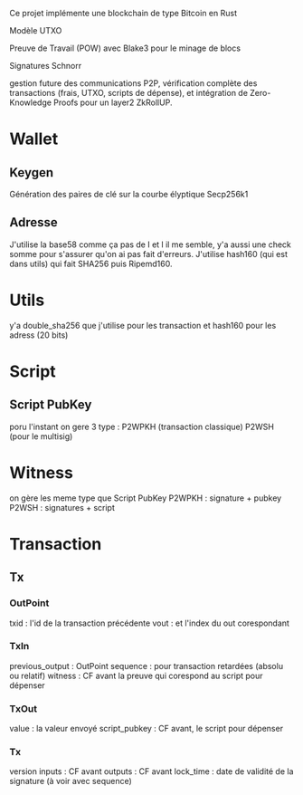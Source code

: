 Ce projet implémente une blockchain de type Bitcoin en Rust

Modèle UTXO

Preuve de Travail (POW) avec Blake3 pour le minage de blocs

Signatures Schnorr

gestion future des communications P2P, vérification complète des transactions (frais, UTXO, scripts de dépense), et intégration de Zero-Knowledge Proofs pour un layer2 ZkRollUP.


# Wallet
## Keygen
Génération des paires de clé sur la courbe élyptique Secp256k1
## Adresse
J'utilise la base58 comme ça pas de I et l il me semble, y'a aussi une check somme pour s'assurer qu'on ai pas fait d'erreurs. 
J'utilise hash160 (qui est dans utils) qui fait SHA256 puis Ripemd160.

# Utils
y'a double_sha256 que j'utilise pour les transaction et hash160 pour les adress (20 bits)

# Script 
## Script PubKey
poru l'instant on gere 3 type :
P2WPKH (transaction classique)
P2WSH (pour le multisig)
# Witness
on gère les meme type que Script PubKey
P2WPKH : signature + pubkey
P2WSH : signatures + script


# Transaction
## Tx
### OutPoint
txid : l'id de la transaction précédente 
vout : et l'index du out corespondant
### TxIn
previous_output : OutPoint
sequence : pour transaction retardées (absolu ou relatif)
witness : CF avant la preuve qui corespond au script pour dépenser
### TxOut
value : la valeur envoyé
script_pubkey : CF avant, le script pour dépenser
### Tx
version
inputs : CF avant
outputs : CF avant
lock_time  : date de validité de la signature (à voir avec sequence)